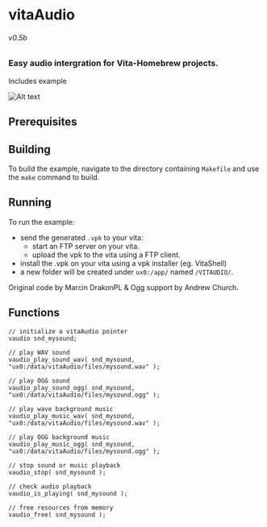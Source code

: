 # vitaAudio
###### *v0.5b* 

### Easy audio intergration for Vita-Homebrew projects.

Includes example

![Alt text](http://www.playlight.com.au/vita/vitaAudio/info/vitaAudio.png "")



## Prerequisites



## Building

To build the example, navigate to the directory containing `Makefile` and use the `make` command to build.

## Running

To run the example:
- send the generated `.vpk` to your vita:
	- start an FTP server on your vita.
	- upload the vpk to the vita using a FTP client.
- install the .vpk on your vita using a vpk installer (eg. VitaShell)
- a new folder will be created under `ux0:/app/` named `/VITAUDIO/`.


Original code by Marcin DrakonPL & Ogg support by Andrew Church.

## Functions
```
// initialize a vitaAudio pointer
vaudio snd_mysound;
```

```
// play WAV sound
vaudio_play_sound_wav( snd_mysound, "ux0:/data/vitaAudio/files/mysound.wav" );
```

```
// play OGG sound
vaudio_play_sound_ogg( snd_mysound, "ux0:/data/vitaAudio/files/mysound.ogg" );
```

```
// play wave background music
vaudio_play_music_wav( snd_mysound, "ux0:/data/vitaAudio/files/mysound.wav" );
```

```
// play OGG background music
vaudio_play_music_ogg( snd_mysound, "ux0:/data/vitaAudio/files/mysound.ogg" );
```




```
// stop sound or music playback
vaudio_stop( snd_mysound );
```

```
// check audio playback
vaudio_is_playing( snd_mysound );
```

```
// free resources from memory
vaudio_free( snd_mysound );
```
